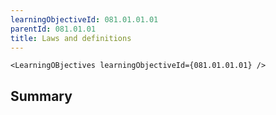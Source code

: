 ```yaml
---
learningObjectiveId: 081.01.01.01
parentId: 081.01.01
title: Laws and definitions
---
```


```tsx eval
<LearningOBjectives learningObjectiveId={081.01.01.01} />
```

## Summary
